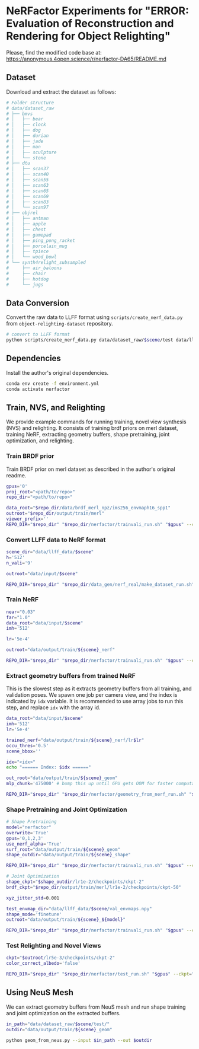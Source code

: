# NeRFactor Experiments for "ERROR: Evaluation of Reconstruction and Rendering for Object Relighting"

Please, find the modified code base at: https://anonymous.4open.science/r/nerfactor-DA65/README.md

## Dataset

Download and extract the dataset as follows:

```bash
# Folder structure
# data/dataset_raw
# ├── bmvs
# │   ├── bear
# │   ├── clock
# │   ├── dog
# │   ├── durian
# │   ├── jade
# │   ├── man
# │   ├── sculpture
# │   └── stone
# ├── dtu
# │   ├── scan37
# │   ├── scan40
# │   ├── scan55
# │   ├── scan63
# │   ├── scan65
# │   ├── scan69
# │   ├── scan83
# │   └── scan97
# ├── objrel
# │   ├── antman
# │   ├── apple
# │   ├── chest
# │   ├── gamepad
# │   ├── ping_pong_racket
# │   ├── porcelain_mug
# │   ├── tpiece
# │   └── wood_bowl
# └── synth4relight_subsampled
#     ├── air_baloons
#     ├── chair
#     ├── hotdog
#     └── jugs
```

## Data Conversion

Convert the raw data to LLFF format using `scripts/create_nerf_data.py` from `object-relighting-dataset` repository.

```bash
# convert to LLFF format
python scripts/create_nerf_data.py data/dataset_raw/$scene/test data/llff_data/$scene --overwrite
```


## Dependencies

Install the author's original dependencies.

```bash
conda env create -f environment.yml
conda activate nerfactor
```

## Train, NVS, and Relighting
We provide example commands for running training, novel view synthesis (NVS) and relighting. It consists of training brdf priors on merl dataset, training NeRF, extracting geometry buffers, shape pretraining, joint optimization, and relighting.

### Train BRDF prior

Train BRDF prior on merl dataset as described in the author's original readme.

```bash
gpus='0'
proj_root="<path/to/repo>"
repo_dir="<path/to/repo>"

data_root="$repo_dir/data/brdf_merl_npz/ims256_envmaph16_spp1"
outroot="$repo_dir/output/train/merl"
viewer_prefix=''
REPO_DIR="$repo_dir" "$repo_dir/nerfactor/trainvali_run.sh" "$gpus" --config='brdf.ini' --config_override="data_root=$data_root,outroot=$outroot,viewer_prefix=$viewer_prefix"
```

### Convert LLFF data to NeRF format

```bash
scene_dir="data/llff_data/$scene"
h='512'
n_vali='9'

outroot="data/input/$scene"

REPO_DIR="$repo_dir" "$repo_dir/data_gen/nerf_real/make_dataset_run.sh" --scene_dir="$scene_dir" --h="$h" --n_vali="$n_vali" --outroot="$outroot"
```

### Train NeRF

```bash
near="0.03"
far="1.0"
data_root="data/input/$scene"
imh='512'

lr='5e-4'

outroot="data/output/train/${scene}_nerf"

REPO_DIR="$repo_dir" "$repo_dir/nerfactor/trainvali_run.sh" "$gpus" --config='nerf.ini' --config_override="data_root=$data_root,imh=$imh,near=$near,far=$far,lr=$lr,outroot=$outroot,viewer_prefix=$viewer_prefix"
```

### Extract geometry buffers from trained NeRF

This is the slowest step as it extracts geometry buffers from all training, and validation poses. We spawn one job per camera view, and the index is indicated by `idx` variable. It is recommended to use array jobs to run this step, and replace `idx` with the array id.

```bash
data_root="data/input/$scene"
imh='512'
lr='5e-4'

trained_nerf="data/output/train/${scene}_nerf/lr$lr"
occu_thres='0.5'
scene_bbox=''

idx="<idx>"
echo "====== Index: $idx ======"

out_root="data/output/train/${scene}_geom"
mlp_chunk='475000' # bump this up until GPU gets OOM for faster computation

REPO_DIR="$repo_dir" "$repo_dir/nerfactor/geometry_from_nerf_run.sh" "$gpus" --data_root="$data_root" --trained_nerf="$trained_nerf" --out_root="$out_root" --imh="$imh" --scene_bbox="$scene_bbox" --occu_thres="$occu_thres" --mlp_chunk="$mlp_chunk" --idx="$idx"
```

### Shape Pretraining and Joint Optimization

```bash
# Shape Pretraining
model="nerfactor"
overwrite='True'
gpus='0,1,2,3'
use_nerf_alpha='True'
surf_root="data/output/train/${scene}_geom"
shape_outdir="data/output/train/${scene}_shape"

REPO_DIR="$repo_dir" "$repo_dir/nerfactor/trainvali_run.sh" "$gpus" --config='shape.ini' --config_override="data_root=$data_root,imh=$imh,near=$near,far=$far,use_nerf_alpha=$use_nerf_alpha,data_nerf_root=$surf_root,outroot=$shape_outdir,viewer_prefix=$viewer_prefix,overwrite=$overwrite"

# Joint Optimization
shape_ckpt="$shape_outdir/lr1e-2/checkpoints/ckpt-2"
brdf_ckpt="$repo_dir/output/train/merl/lr1e-2/checkpoints/ckpt-50"

xyz_jitter_std=0.001

test_envmap_dir="data/llff_data/$scene/val_envmaps.npy"
shape_mode='finetune'
outroot="data/output/train/${scene}_${model}"

REPO_DIR="$repo_dir" "$repo_dir/nerfactor/trainvali_run.sh" "$gpus" --config="$model.ini" --config_override="data_root=$data_root,imh=$imh,near=$near,far=$far,use_nerf_alpha=$use_nerf_alpha,data_nerf_root=$surf_root,shape_model_ckpt=$shape_ckpt,brdf_model_ckpt=$brdf_ckpt,xyz_jitter_std=$xyz_jitter_std,test_envmap_dir=$test_envmap_dir,shape_mode=$shape_mode,outroot=$outroot,viewer_prefix=$viewer_prefix,overwrite=$overwrite"
```


### Test Relighting and Novel Views

```bash
ckpt="$outroot/lr5e-3/checkpoints/ckpt-2"
color_correct_albedo='false'

REPO_DIR="$repo_dir" "$repo_dir/nerfactor/test_run.sh" "$gpus" --ckpt="$ckpt" --color_correct_albedo="$color_correct_albedo"
```


## Using NeuS Mesh

We can extract geometry buffers from NeuS mesh and run shape training and joint optimization on the extracted buffers.

```bash
in_path="data/dataset_raw/$scene/test/"
outdir="data/output/train/${scene}_geom"

python geom_from_neus.py --input $in_path --out $outdir
```
